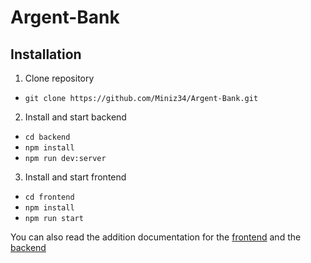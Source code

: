 # Argent-Bank

## Installation

1. Clone repository

- `git clone https://github.com/Miniz34/Argent-Bank.git`

2. Install and start backend

- `cd backend`
- `npm install`
- `npm run dev:server`

3. Install and start frontend

- `cd frontend`
- `npm install`
- `npm run start`

You can also read the addition documentation for the [frontend](https://github.com/Miniz34/Argent-Bank/blob/main/frontend/README.md) and the [backend](https://github.com/Miniz34/Argent-Bank/blob/main/backend/README.md)
